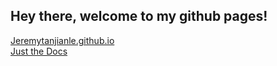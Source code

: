 ## Hey there, welcome to my github pages!
[Jeremytanjianle.github.io](https://jeremytanjianle.github.io/)  
[Just the Docs](https://just-the-docs.github.io/just-the-docs/)